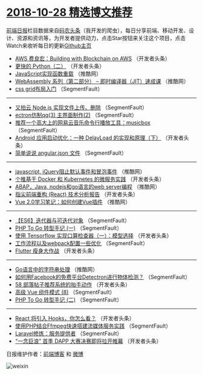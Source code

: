 # [2018-10-28 精选博文推荐](https://toutiao.qdkfweb.cn/date/2018/10/28)

[前端日报](https://qdkfweb.cn/c/news)栏目数据来自[码农头条](https://toutiao.qdkfweb.cn/)（我开发的爬虫），每日分享前端、移动开发、设计、资源和资讯等，为开发者提供动力，点击Star按钮来关注这个项目，点击Watch来收听每日的更新[Github主页](https://github.com/kujian/frontendDaily)
* [AWS 费良宏：Building with Blockchain on AWS](https://toutiao.qdkfweb.cn/90430.html) （开发者头条）
* [更快的 Python（二）](https://toutiao.qdkfweb.cn/90424.html) （开发者头条）
* [JavaScript实现函数重载](https://toutiao.qdkfweb.cn/90445.html) （推酷网）
* [WebAssembly 系列（第二部分） &#8211; 即时编译器（JIT）速成课](https://toutiao.qdkfweb.cn/90456.html) （推酷网）
* [css grid布局入门](https://toutiao.qdkfweb.cn/90461.html) （SegmentFault）

***
* [又拍云 Node.js 实现文件上传、删除](https://toutiao.qdkfweb.cn/90419.html) （SegmentFault）
* [ectron仿制qq(3) 主界面制作(2)](https://toutiao.qdkfweb.cn/90462.html) （SegmentFault）
* [推荐一个高大上的网易云音乐命令行播放工具：musicbox](https://toutiao.qdkfweb.cn/90420.html) （SegmentFault）
* [Android 应用启动优化：一种 DelayLoad 的实现和原理（下）](https://toutiao.qdkfweb.cn/90431.html) （开发者头条）
* [简单说说 angular.json 文件](https://toutiao.qdkfweb.cn/90421.html) （SegmentFault）

***
* [javascript, jQuery阻止默认事件和冒泡事件](https://toutiao.qdkfweb.cn/90442.html) （推酷网）
* [个推基于 Docker 和 Kubernetes 的微服务实践](https://toutiao.qdkfweb.cn/90422.html) （开发者头条）
* [ABAP，Java, nodejs和go语言的web server编程](https://toutiao.qdkfweb.cn/90443.html) （推酷网）
* [指尖前端重构 (React) 技术分析报告](https://toutiao.qdkfweb.cn/90423.html) （开发者头条）
* [Vue 2.0学习笔记：如何创建Vue插件](https://toutiao.qdkfweb.cn/90444.html) （推酷网）

***
* [【ES6】迭代器与可迭代对象](https://toutiao.qdkfweb.cn/90413.html) （SegmentFault）
* [PHP To Go 转型手记 (一)](https://toutiao.qdkfweb.cn/90414.html) （SegmentFault）
* [使用 Tensorflow 实现口算检查器（一）：模型选择](https://toutiao.qdkfweb.cn/90425.html) （开发者头条）
* [工作流程以及webpack配置一些优化](https://toutiao.qdkfweb.cn/90415.html) （SegmentFault）
* [Flutter 瘦身大作战](https://toutiao.qdkfweb.cn/90426.html) （开发者头条）

***
* [Go语言中的字符串处理](https://toutiao.qdkfweb.cn/90457.html) （推酷网）
* [如何用Facebook的免费平台Detectron进行物体检测？](https://toutiao.qdkfweb.cn/90416.html) （SegmentFault）
* [58 部落帖子推荐系统的抬手动作](https://toutiao.qdkfweb.cn/90427.html) （开发者头条）
* [高级 Vue 组件模式 (8)](https://toutiao.qdkfweb.cn/90459.html) （SegmentFault）
* [PHP To Go 转型手记 (二)](https://toutiao.qdkfweb.cn/90417.html) （SegmentFault）

***
* [React 将引入 Hooks，你怎么看？](https://toutiao.qdkfweb.cn/90428.html) （开发者头条）
* [使用PHP结合Ffmpeg快速搭建流媒体服务实践](https://toutiao.qdkfweb.cn/90460.html) （SegmentFault）
* [Laravel修炼：服务提供者](https://toutiao.qdkfweb.cn/90418.html) （SegmentFault）
* [“一念巨浪” 首季 DAPP 大赛决赛即将拉开帷幕](https://toutiao.qdkfweb.cn/90429.html) （开发者头条）

日报维护作者：[前端博客](https://qdkfweb.cn/) 和 [微博](https://qdkfweb.cn/go/weibo)

![weixin](https://user-images.githubusercontent.com/3055447/38468989-651132ac-3b80-11e8-8e6b-15122322a9d7.png)